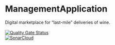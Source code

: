 # ManagementApplication
Digital marketplace for “last-mile” deliveries of wine.
<br/>
<br/>
[![Quality Gate Status](https://sonarcloud.io/api/project_badges/measure?project=TQSFinalProject_StoreApplication&metric=alert_status)](https://sonarcloud.io/summary/new_code?id=TQSFinalProject_StoreApplication)
<br/>
[![SonarCloud](https://sonarcloud.io/images/project_badges/sonarcloud-white.svg)](https://sonarcloud.io/summary/new_code?id=TQSFinalProject_StoreApplication)
